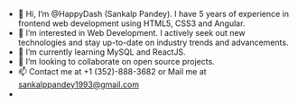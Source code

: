 - 👋 Hi, I’m @HappyDash (Sankalp Pandey). I have 5 years of experience in frontend web development using HTML5, CSS3 and Angular. 
- 👀 I’m interested in Web Development. I actively seek out new technologies and stay up-to-date on industry trends and advancements.
- 🌱 I’m currently learning MySQL and ReactJS.
- 💞️ I’m looking to collaborate on open source projects.
- 📫 Contact me at +1 (352)-888-3682 or Mail me at sankalppandey1993@gmail.com
- 

<!---
HappyDash/HappyDash is a ✨ special ✨ repository because its `README.md` (this file) appears on your GitHub profile.
You can click the Preview link to take a look at your changes.
--->
